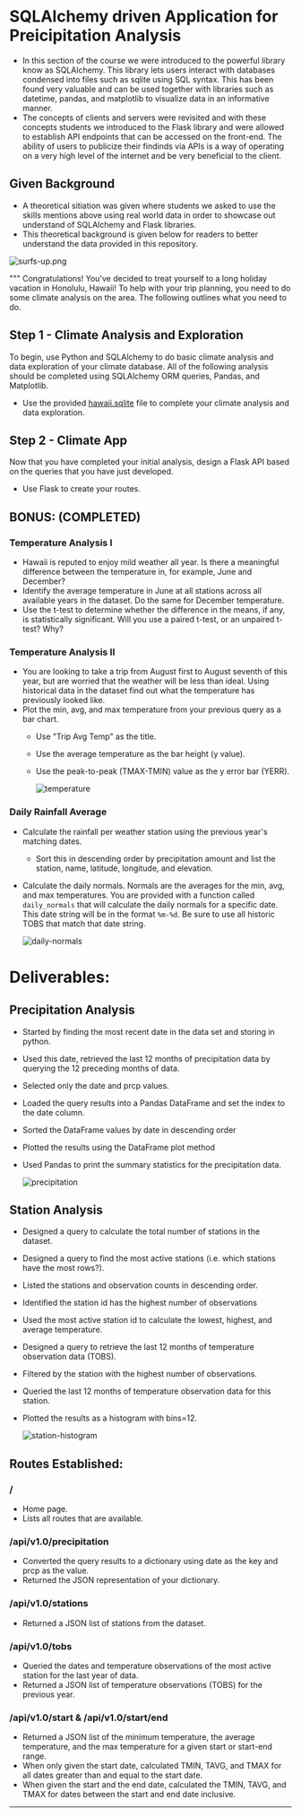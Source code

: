 # SQLAlchemy driven Application for Preicipitation Analysis

- In this section of the course we were introduced to the powerful library know as SQLAlchemy. This library lets users interact with databases condensed into files such as sqlite using SQL syntax. This has been found very valuable and can be used together with libraries such as datetime, pandas, and matplotlib to visualize data in an informative manner. 
- The concepts of clients and servers were revisited and with these concepts students we introduced to the Flask library and were allowed to establish API endpoints that can be accessed on the front-end. The ability of users to publicize their findinds via APIs is a way of operating on a very high level of the internet and be very beneficial to the client.

## Given Background

- A theoretical sitiation was given where students we asked to use the skills mentions above using real world data in order to showcase out understand of SQLAlchemy and Flask libraries.
- This theoretical background is given below for readers to better understand the data provided in this repository.

![surfs-up.png](Images/surfs-up.png)

""" Congratulations! You've decided to treat yourself to a long holiday vacation in Honolulu, Hawaii! To help with your trip planning, you need to do some climate analysis on the area. The following outlines what you need to do.

## Step 1 - Climate Analysis and Exploration

To begin, use Python and SQLAlchemy to do basic climate analysis and data exploration of your climate database. All of the following analysis should be completed using SQLAlchemy ORM queries, Pandas, and Matplotlib.

* Use the provided [hawaii.sqlite](Resources/hawaii.sqlite) file to complete your climate analysis and data exploration.

## Step 2 - Climate App

Now that you have completed your initial analysis, design a Flask API based on the queries that you have just developed.

* Use Flask to create your routes.


## BONUS: (COMPLETED)

### Temperature Analysis I

* Hawaii is reputed to enjoy mild weather all year. Is there a meaningful difference between the temperature in, for example, June and December?
* Identify the average temperature in June at all stations across all available years in the dataset. Do the same for December temperature.
* Use the t-test to determine whether the difference in the means, if any, is statistically significant. Will you use a paired t-test, or an unpaired t-test? Why?

### Temperature Analysis II

* You are looking to take a trip from August first to August seventh of this year, but are worried that the weather will be less than ideal. Using historical data in the dataset find out what the temperature has previously looked like.
* Plot the min, avg, and max temperature from your previous query as a bar chart.
  * Use "Trip Avg Temp" as the title.
  * Use the average temperature as the bar height (y value).
  * Use the peak-to-peak (TMAX-TMIN) value as the y error bar (YERR).

    ![temperature](Images/temperature.png)

### Daily Rainfall Average

* Calculate the rainfall per weather station using the previous year's matching dates.
  * Sort this in descending order by precipitation amount and list the station, name, latitude, longitude, and elevation.
* Calculate the daily normals. Normals are the averages for the min, avg, and max temperatures. You are provided with a function called `daily_normals` that will calculate the daily normals for a specific date. This date string will be in the format `%m-%d`. Be sure to use all historic TOBS that match that date string.

  ![daily-normals](Images/daily-normals.png)


# Deliverables:

## Precipitation Analysis

* Started by finding the most recent date in the data set and storing in python.
* Used this date, retrieved the last 12 months of precipitation data by querying the 12 preceding months of data.
* Selected only the date and prcp values.
* Loaded the query results into a Pandas DataFrame and set the index to the date column.
* Sorted the DataFrame values by date in descending order
* Plotted the results using the DataFrame plot method
* Used Pandas to print the summary statistics for the precipitation data.

  ![precipitation](Images/precipitation.png)


## Station Analysis

* Designed a query to calculate the total number of stations in the dataset.
* Designed a query to find the most active stations (i.e. which stations have the most rows?).
* Listed the stations and observation counts in descending order.
* Identified the station id has the highest number of observations
* Used the most active station id to calculate the lowest, highest, and average temperature. 
* Designed a query to retrieve the last 12 months of temperature observation data (TOBS).
* Filtered by the station with the highest number of observations.
* Queried the last 12 months of temperature observation data for this station.
* Plotted the results as a histogram with bins=12.

    ![station-histogram](Images/station-histogram.png)

## Routes Established:

### /
- Home page.
- Lists all routes that are available.

### /api/v1.0/precipitation
- Converted the query results to a dictionary using date as the key and prcp as the value.
- Returned the JSON representation of your dictionary.

### /api/v1.0/stations
- Returned a JSON list of stations from the dataset.

### /api/v1.0/tobs
- Queried the dates and temperature observations of the most active station for the last year of data.
- Returned a JSON list of temperature observations (TOBS) for the previous year.

### /api/v1.0/start & /api/v1.0/start/end
- Returned a JSON list of the minimum temperature, the average temperature, and the max temperature for a given start or start-end range.
- When only given the start date, calculated TMIN, TAVG, and TMAX for all dates greater than and equal to the start date.
- When given the start and the end date, calculated the TMIN, TAVG, and TMAX for dates between the start and end date inclusive.
- - -
